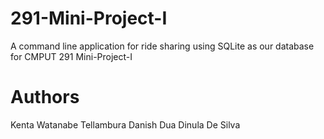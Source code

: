 # 291-Mini-Project-I
A command line application for ride sharing using SQLite as our database for CMPUT 291 Mini-Project-I

# Authors
Kenta Watanabe Tellambura
Danish Dua 
Dinula De Silva

